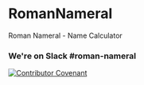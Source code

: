 # RomanNameral
Roman Nameral - Name Calculator

### We're on Slack #roman-nameral
[![Contributor Covenant](https://img.shields.io/badge/Contributor%20Covenant-v2.0%20adopted-ff69b4.svg)](code_of_conduct.md) 
